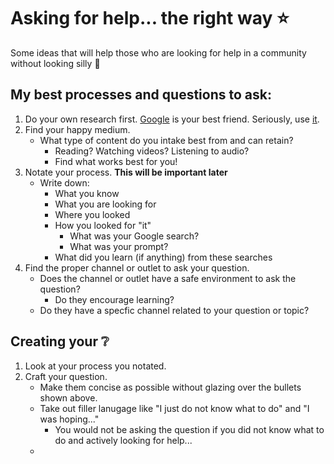 # Asking for help... the right way ⭐️
Some ideas that will help those who are looking for help in a community without looking silly 🤪

My best processes and questions to ask:
---
1. Do your own research first. [Google](https://www.google.com) is your best friend. Seriously, use [it](https://www.google.com).
2. Find your happy medium. 
    * What type of content do you intake best from and can retain? 
        * Reading? Watching videos? Listening to audio? 
        * Find what works best for you!
3. Notate your process. **This will be important later**
    * Write down:
        * What you know
        * What you are looking for
        * Where you looked
        * How you looked for "it"
            * What was your Google search?
            * What was your prompt?
        * What did you learn (if anything) from these searches
4. Find the proper channel or outlet to ask your question.
    * Does the channel or outlet have a safe environment to ask the question?
        * Do they encourage learning?
    * Do they have a specfic channel related to your question or topic?

## Creating your ❔
1. Look at your process you notated.
2. Craft your question.
    * Make them concise as possible without glazing over the bullets shown above.
    * Take out filler lanugage like "I just do not know what to do" and "I was hoping..." 
        * You would not be asking the question if you did not know what to do and actively looking for help...
    * 
